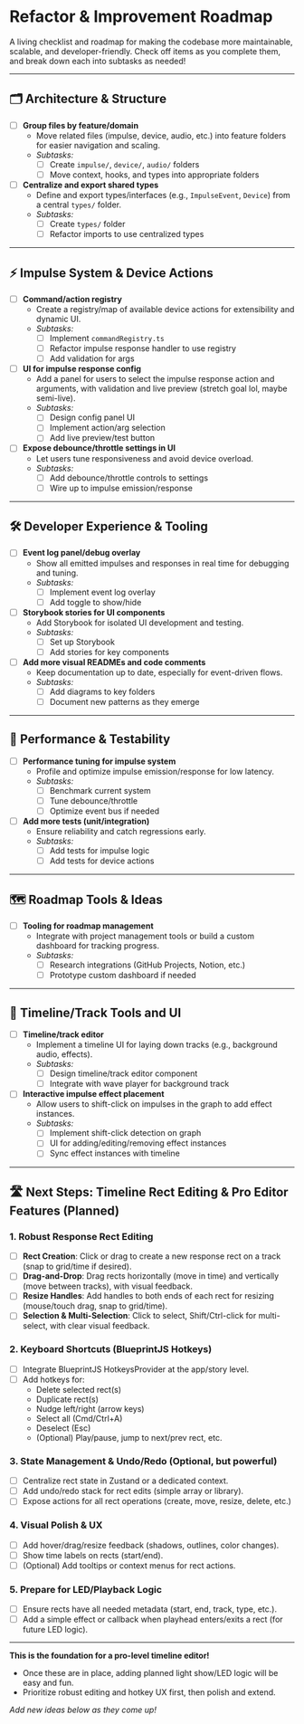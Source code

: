 # Refactor & Improvement Roadmap

A living checklist and roadmap for making the codebase more maintainable, scalable, and developer-friendly. Check off items as you complete them, and break down each into subtasks as needed!

---

## 🗂️ Architecture & Structure
- [ ] **Group files by feature/domain**
  - Move related files (impulse, device, audio, etc.) into feature folders for easier navigation and scaling.
  - _Subtasks:_
    - [ ] Create `impulse/`, `device/`, `audio/` folders
    - [ ] Move context, hooks, and types into appropriate folders

- [ ] **Centralize and export shared types**
  - Define and export types/interfaces (e.g., `ImpulseEvent`, `Device`) from a central `types/` folder.
  - _Subtasks:_
    - [ ] Create `types/` folder
    - [ ] Refactor imports to use centralized types

---

## ⚡️ Impulse System & Device Actions
- [ ] **Command/action registry**
  - Create a registry/map of available device actions for extensibility and dynamic UI.
  - _Subtasks:_
    - [ ] Implement `commandRegistry.ts`
    - [ ] Refactor impulse response handler to use registry
    - [ ] Add validation for args

- [ ] **UI for impulse response config**
  - Add a panel for users to select the impulse response action and arguments, with validation and live preview (stretch goal lol, maybe semi-live).
  - _Subtasks:_
    - [ ] Design config panel UI
    - [ ] Implement action/arg selection
    - [ ] Add live preview/test button

- [ ] **Expose debounce/throttle settings in UI**
  - Let users tune responsiveness and avoid device overload.
  - _Subtasks:_
    - [ ] Add debounce/throttle controls to settings
    - [ ] Wire up to impulse emission/response

---

## 🛠️ Developer Experience & Tooling
- [ ] **Event log panel/debug overlay**
  - Show all emitted impulses and responses in real time for debugging and tuning.
  - _Subtasks:_
    - [ ] Implement event log overlay
    - [ ] Add toggle to show/hide

- [ ] **Storybook stories for UI components**
  - Add Storybook for isolated UI development and testing.
  - _Subtasks:_
    - [ ] Set up Storybook
    - [ ] Add stories for key components

- [ ] **Add more visual READMEs and code comments**
  - Keep documentation up to date, especially for event-driven flows.
  - _Subtasks:_
    - [ ] Add diagrams to key folders
    - [ ] Document new patterns as they emerge

---

## 🚀 Performance & Testability
- [ ] **Performance tuning for impulse system**
  - Profile and optimize impulse emission/response for low latency.
  - _Subtasks:_
    - [ ] Benchmark current system
    - [ ] Tune debounce/throttle
    - [ ] Optimize event bus if needed

- [ ] **Add more tests (unit/integration)**
  - Ensure reliability and catch regressions early.
  - _Subtasks:_
    - [ ] Add tests for impulse logic
    - [ ] Add tests for device actions

---

## 🗺️ Roadmap Tools & Ideas
- [ ] **Tooling for roadmap management**
  - Integrate with project management tools or build a custom dashboard for tracking progress.
  - _Subtasks:_
    - [ ] Research integrations (GitHub Projects, Notion, etc.)
    - [ ] Prototype custom dashboard if needed

---

## 🎼 Timeline/Track Tools and UI
- [ ] **Timeline/track editor**
  - Implement a timeline UI for laying down tracks (e.g., background audio, effects).
  - _Subtasks:_
    - [ ] Design timeline/track editor component
    - [ ] Integrate with wave player for background track
- [ ] **Interactive impulse effect placement**
  - Allow users to shift-click on impulses in the graph to add effect instances.
  - _Subtasks:_
    - [ ] Implement shift-click detection on graph
    - [ ] UI for adding/editing/removing effect instances
    - [ ] Sync effect instances with timeline

---

## 🛣️ Next Steps: Timeline Rect Editing & Pro Editor Features (Planned)

### 1. Robust Response Rect Editing
- [ ] **Rect Creation**: Click or drag to create a new response rect on a track (snap to grid/time if desired).
- [ ] **Drag-and-Drop**: Drag rects horizontally (move in time) and vertically (move between tracks), with visual feedback.
- [ ] **Resize Handles**: Add handles to both ends of each rect for resizing (mouse/touch drag, snap to grid/time).
- [ ] **Selection & Multi-Selection**: Click to select, Shift/Ctrl-click for multi-select, with clear visual feedback.

### 2. Keyboard Shortcuts (BlueprintJS Hotkeys)
- [ ] Integrate BlueprintJS HotkeysProvider at the app/story level.
- [ ] Add hotkeys for:
    - Delete selected rect(s)
    - Duplicate rect(s)
    - Nudge left/right (arrow keys)
    - Select all (Cmd/Ctrl+A)
    - Deselect (Esc)
    - (Optional) Play/pause, jump to next/prev rect, etc.

### 3. State Management & Undo/Redo (Optional, but powerful)
- [ ] Centralize rect state in Zustand or a dedicated context.
- [ ] Add undo/redo stack for rect edits (simple array or library).
- [ ] Expose actions for all rect operations (create, move, resize, delete, etc.)

### 4. Visual Polish & UX
- [ ] Add hover/drag/resize feedback (shadows, outlines, color changes).
- [ ] Show time labels on rects (start/end).
- [ ] (Optional) Add tooltips or context menus for rect actions.

### 5. Prepare for LED/Playback Logic
- [ ] Ensure rects have all needed metadata (start, end, track, type, etc.).
- [ ] Add a simple effect or callback when playhead enters/exits a rect (for future LED logic).

---

**This is the foundation for a pro-level timeline editor!**
- Once these are in place, adding planned light show/LED logic will be easy and fun.
- Prioritize robust editing and hotkey UX first, then polish and extend.

_Add new ideas below as they come up!_ 